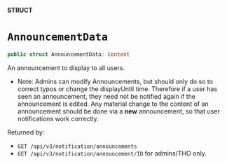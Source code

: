 **STRUCT**

# `AnnouncementData`

```swift
public struct AnnouncementData: Content
```

An announcement to display to all users. 

- Note: Admins can modify Announcements, but should only do so to correct typos or change the displayUntil time. Therefore if a user has seen an announcement,
they need not be notified again if the announcement is edited. Any material change to the content of an announcement should be done via a **new** announcement, 
so that user notifications work correctly.

Returned by:
* `GET /api/v3/notification/announcements`
* `GET /api/v3/notification/announcement/ID` for admins/THO only.
